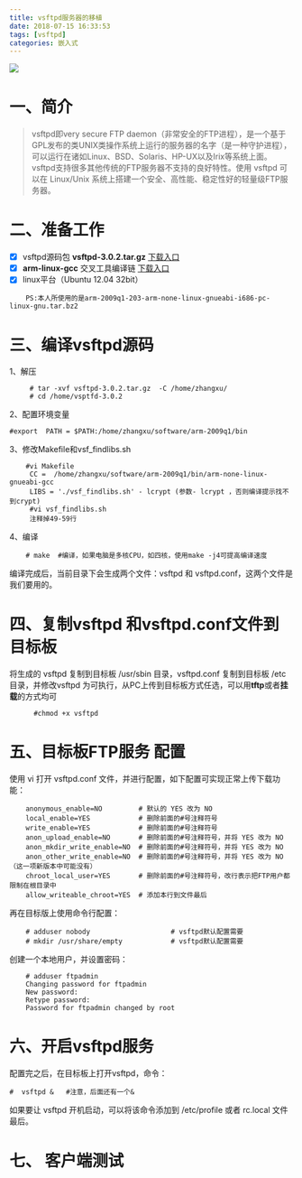```yaml
---
title: vsftpd服务器的移植 
date: 2018-07-15 16:33:53
tags: [vsftpd]
categories: 嵌入式
---
```




![](http://pgwh8fe8h.bkt.clouddn.com//15417683450618.jpg)
<!--more-->

# 一、简介
>vsftpd即very secure FTP daemon（非常安全的FTP进程），是一个基于GPL发布的类UNIX类操作系统上运行的服务器的名字（是一种守护进程），可以运行在诸如Linux、BSD、Solaris、HP-UX以及Irix等系统上面。vsftpd支持很多其他传统的FTP服务器不支持的良好特性。使用 vsftpd 可以在 Linux/Unix 系统上搭建一个安全、高性能、稳定性好的轻量级FTP服务器。

# 二、准备工作
- [x] vsftpd源码包    **vsftpd-3.0.2.tar.gz**  [下载入口](http://vsftpd.beasts.org/)
- [x]  **arm-linux-gcc** 交叉工具编译链  [下载入口](http://www.veryarm.com/cross-tools) 
- [x] linux平台（Ubuntu 12.04  32bit）
	
```
	PS:本人所使用的是arm-2009q1-203-arm-none-linux-gnueabi-i686-pc-linux-gnu.tar.bz2
```
# 三、编译vsftpd源码

1、解压

```
	 # tar -xvf vsftpd-3.0.2.tar.gz  -C /home/zhangxu/
	 # cd /home/vsptfd-3.0.2
```


2、配置环境变量	

	
```
#export  PATH = $PATH:/home/zhangxu/software/arm-2009q1/bin
```
 
 3、修改Makefile和vsf_findlibs.sh
 

```
	#vi Makefile
	 CC =  /home/zhangxu/software/arm-2009q1/bin/arm-none-linux-gnueabi-gcc
	 LIBS = './vsf_findlibs.sh' - lcrypt (参数- lcrypt ，否则编译提示找不到crypt)
	 #vi vsf_findlibs.sh
	 注释掉49-59行
```
4、编译
	

```
	# make  #编译，如果电脑是多核CPU，如四核，使用make -j4可提高编译速度
```
	
编译完成后，当前目录下会生成两个文件：vsftpd 和 vsftpd.conf，这两个文件是我们要用的。

# 四、复制vsftpd 和vsftpd.conf文件到目标板

将生成的 vsftpd 复制到目标板 /usr/sbin 目录，vsftpd.conf 复制到目标板 /etc 目录，并修改vsftpd 为可执行，从PC上传到目标板方式任选，可以用**tftp**或者**挂载**的方式均可
	  

```
	  #chmod +x vsftpd
```
	  
# 五、目标板FTP服务 配置

使用 vi 打开 vsftpd.conf 文件，并进行配置，如下配置可实现正常上传下载功能：


```
	anonymous_enable=NO         # 默认的 YES 改为 NO
	local_enable=YES            # 删除前面的#号注释符号
	write_enable=YES            # 删除前面的#号注释符号
	anon_upload_enable=NO       # 删除前面的#号注释符号，并将 YES 改为 NO
	anon_mkdir_write_enable=NO  # 删除前面的#号注释符号，并将 YES 改为 NO
	anon_other_write_enable=NO  # 删除前面的#号注释符号，并将 YES 改为 NO（这一项新版本中可能没有） 
	chroot_local_user=YES       # 删除前面的#号注释符号，改行表示把FTP用户都限制在根目录中
	allow_writeable_chroot=YES  # 添加本行到文件最后
```

再在目标版上使用命令行配置：


```
	# adduser nobody                    # vsftpd默认配置需要
	# mkdir /usr/share/empty            # vsftpd默认配置需要
```

创建一个本地用户，并设置密码：


```
	# adduser ftpadmin
	Changing password for ftpadmin
	New password: 
	Retype password: 
	Password for ftpadmin changed by root
```
	 

# 六、开启vsftpd服务

配置完之后，在目标板上打开vsftpd，命令：

	
```
#  vsftpd &   #注意，后面还有一个&
```
	
如果要让 vsftpd 开机启动，可以将该命令添加到 /etc/profile 或者 rc.local 文件最后。

# 七、 客户端测试
 